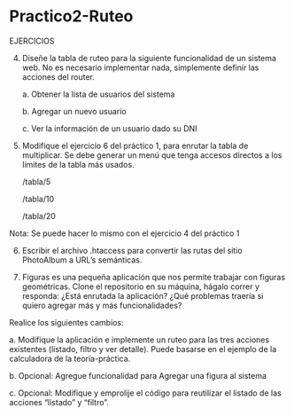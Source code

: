 # Practico2-Ruteo

EJERCICIOS

4. Diseñe la tabla de ruteo para la siguiente funcionalidad de un sistema web. No es necesario implementar nada, simplemente definir las acciones del router.

    a. Obtener la lista de usuarios del sistema

    b. Agregar un nuevo usuario

    c. Ver la información de un usuario dado su DNI

5. Modifique el ejercicio 6 del práctico 1, para enrutar la tabla de multiplicar. Se debe generar un menú que tenga accesos directos a los límites de la tabla más usados.

    /tabla/5

    /tabla/10

    /tabla/20

Nota: Se puede hacer lo mismo con el ejercicio 4 del práctico 1

6. Escribir el archivo .htaccess para convertir las rutas del sitio PhotoAlbum a URL’s semánticas.

7. Figuras es una pequeña aplicación que nos permite trabajar con figuras geométricas. Clone el repositorio en su máquina, hágalo correr y responda:
¿Está enrutada la aplicación?
¿Qué problemas traería si quiero agregar más y más funcionalidades?

Realice los siguientes cambios:

a. Modifique la aplicación e implemente un ruteo para las tres acciones existentes (listado, filtro y ver detalle). Puede basarse en el ejemplo de la calculadora de la teoría-práctica.

b. Opcional: Agregue funcionalidad para Agregar una figura al sistema

c. Opcional: Modifique y emprolije el código para reutilizar el listado de las acciones “listado” y “filtro”.
